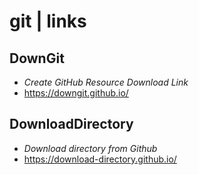 # git | links

## DownGit

- *Create GitHub Resource Download Link*
- <https://downgit.github.io/>

## DownloadDirectory

- *Download directory from Github*
- <https://download-directory.github.io/>